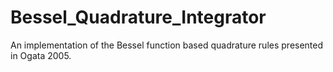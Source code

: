 # Bessel_Quadrature_Integrator
An implementation of the Bessel function based quadrature rules presented in Ogata 2005.
